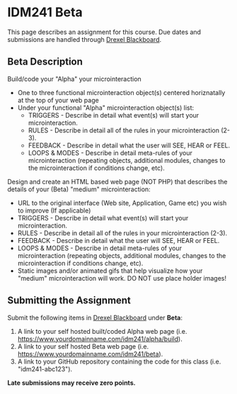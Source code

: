 # IDM241 Beta

This page describes an assignment for this course. Due dates and submissions are handled through [Drexel Blackboard](https://learn.dcollege.net/).

## Beta Description

Build/code your "Alpha" your microinteraction

- One to three functional microinteraction object(s) centered horiznatally at the top of your web page
- Under your functional "Alpha" microinteraction object(s) list:
  - TRIGGERS - Describe in detail what event(s) will start your microinteraction.
  - RULES - Describe in detail all of the rules in your microinteraction (2-3).
  - FEEDBACK - Describe in detail what the user will SEE, HEAR or FEEL.
  - LOOPS & MODES - Describe in detail meta-rules of your microinteraction (repeating objects, additional modules, changes to the microinteraction if conditions change, etc).


Design and create an HTML based web page (NOT PHP) that describes the details of your (Beta) "medium" microinteraction:

- URL to the original interface (Web site, Application, Game etc) you wish to improve (If applicable)
- TRIGGERS - Describe in detail what event(s) will start your microinteraction.
- RULES - Describe in detail all of the rules in your microinteraction (2-3).
- FEEDBACK - Describe in detail what the user will SEE, HEAR or FEEL.
- LOOPS & MODES - Describe in detail meta-rules of your microinteraction (repeating objects, additional modules, changes to the microinteraction if conditions change, etc).
- Static images and/or animated gifs that help visualize how your "medium" microinteraction will work. DO NOT use place holder images!

## Submitting the Assignment

Submit the following items in [Drexel Blackboard](https://learn.dcollege.net/) under **Beta**:

1. A link to your self hosted built/coded Alpha web page (i.e. https://www.yourdomainname.com/idm241/alpha/build).
1. A link to your self hosted Beta web page (i.e. https://www.yourdomainname.com/idm241/beta).
1. A link to your GitHub repository containing the code for this class (i.e. "idm241-abc123").

**Late submissions may receive zero points.**

